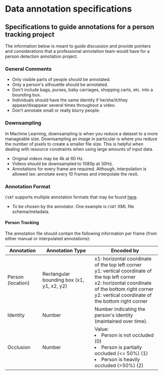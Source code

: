 # Data annotation specifications

## Specifications to guide annotations for a person tracking project

The information below is meant to guide discussion and provide pointers and considerations that a professional annotation team would have for a person detection annotation project.

### General Comments

- Only visible parts of people should be annotated.
- Only a person's silhouette should be annotated.
- Don't include bags, purses, baby carriages, shopping carts, etc. into a bounding box.
- Individuals should have the same identity if he/she/it/they appear/disappear several times throughout a video.
- Don't annotate small or really blurry people.

### Downsampling

In Machine Learning, downsampling is when you reduce a dataset to a more manageable size.
Downsampling an image in particular is where you reduce the number of pixels to create a smaller file size.
This is helpful when dealing with resource constraints when using large amounts of input data. 

- Original videos may be 4k at 60 Hz.
- Videos should be downsampled to 1080p at 30Hz.
- Annotations for every frame are required.
Although, interpolation is allowed (ex: annotate every 10 frames and interpolate the rest).

### Annotation Format

`CVAT` supports multiple annotation formats that may be found [here](https://openvinotoolkit.github.io/cvat/docs/manual/advanced/formats/).

- To be chosen by the annotator. One example is `CVAT` XML file schema/metadata.

#### Person Tracking

The annotation file should contain the following information per frame
(from either manual or interpolated annotations):

| Annotation        | Annotation Type                             | Encoded by                                                                                                                                                                                                             |
|-------------------|---------------------------------------------|------------------------------------------------------------------------------------------------------------------------------------------------------------------------------------------------------------------------|
| Person (location) | Rectangular bounding box (x1, y1, x2, y2)   | x1: horizontal coordinate of the top left corner <br> y1: vertical coordinate of the top left corner <br> x2: horizontal coordinate of the bottom right corner <br> y2: vertical coordinate of the bottom right corner |
| Identity          | Number                                      | Number indicating the person's identity (maintained over time). |
| Occlusion  | Number                                      | Value: <li> Person is not occluded (0) <li> Person is partially occluded (<= 50%) (1) <li> Person is heavily occluded (>50%) (2) |
